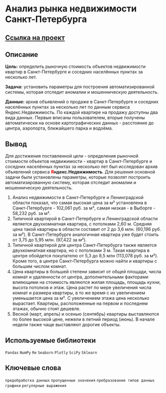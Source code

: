# Анализ рынка недвижимости Санкт-Петербурга

## [Ссылка на проект](https://nbviewer.org/github/KSingular/yp_da_projects/blob/17fc4d577f71f792866db8cb86cc519eebdc6a03/set_02_estate/set_02_estate.ipynb)

## Описание

**Цель:** определить рыночную стоимость объектов недвижимости квартир в Санкт-Петербурге и соседних населённых пунктах за несколько лет.

**Задача:** установить параметры для построения автоматизированной системы, которая отследит аномалии и мошенническую деятельность.

**Данные:** архив объявлений о продаже в Санкт-Петербурге и соседних населённых пунктах за несколько лет по данным сервиса Яндекс.Недвижимость. По каждой квартире на продажу доступны два вида данных. Первые вписаны пользователем, вторые получены автоматически на основе картографических данных - расстояние до центра, аэропорта, ближайшего парка и водоёма.

## Вывод
Для достижения поставленной цели - определения рыночной стоимости объектов недвижимости - квартир в Санкт-Петербурге и соседних населённых пунктах за несколько лет был исследован архив объявлений сервиса <b><font color="red">Я</font>ндекс.Недвижимость</b>. Для решения основной задачи были установлены параметры, которые позволят построить автоматизированную систему, которая отследит аномалии и мошенническую деятельность.
1. Анализ недвижимости в Санкт-Петербурге и Ленинградской области показал, что самая высокая цена за м² установлена в Санкт-Петербурге - 102,061 руб. за м², самая низкая - в Выборге - 58,232 руб. за м². 
2. Типичной квартирой в Санкт-Петербурге и Ленинградской области является двухкомнатная квартира, с потолками 2,60 м. Средняя цена такой квартиры в области составит от 2 до 3,6 млн. (60,196 руб. за м²). В Санкт-Петербурге аналогичная квартира уже будет стоить от 3,75 до 5,95 млн. (97,422 за м²). 
3. Типичной квартирой для центра Санкт-Петербурга также является двухкомнатная квартира, но с потолками 3 м. Такая квартира в центре обойдется покупателю от 5,3 до 8,5 млн (113,078 руб. за м²). Кроме того, в центре Санкт-Петербурга можно найти и квартиры с большим числом комнат.
4. Цена квартиры в большей степени зависит от общей площади, числа комнат и удаленности от центра, дополнительными факторами влияющими на стоимость являются жилая площадь, площадь кухни, высота потолков и этаж. Цена растет по мере увеличения числа комнат и размера квартиры, в то же время с их увеличением уменьшается цена за м². С увеличением этажа цена несколько вырастает. Квартиры, расположенные на первом и последнем этажах, обычно стоят дешевле.
5. Весной (март, апрель) и осенью (сентябрь) квартиры выставляются по более высокой цене, нежели в летний период (июнь). В начале недели также чаще выставляют дорогие объекты.

## Используемые библиотеки
`Pandas` `NumPy` `Re` `Seaborn` `Plotly` `SciPy` `Sklearn`

## Ключевые слова
`предобработка данных` `пропущенные значения` `пребразование типов данных` `графики` `регулярные выражения`
